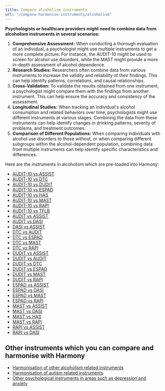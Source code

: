```yaml
---
title: Compare alcoholism instruments
url: "/compare-harmonise-instruments/alcoholism"
---
```


**Psychologists or healthcare providers might need to combine data from alcoholism instruments in several scenarios:**

1. **Comprehensive Assessment:** When conducting a thorough evaluation of an individual, a psychologist might use multiple instruments to get a more complete picture. For instance, the AUDIT-10 might be used to screen for alcohol use disorders, while the MAST might provide a more in-depth assessment of alcohol dependence.
2. **Research Studies:** Researchers often combine data from various instruments to increase the validity and reliability of their findings. This can help identify patterns, correlations, and causal relationships.
3. **Cross-Validation:** To validate the results obtained from one instrument, a psychologist might compare them with the findings from another instrument. This can help ensure the accuracy and consistency of the assessment.
4. **Longitudinal Studies:** When tracking an individual's alcohol consumption and related behaviors over time, psychologists might use different instruments at various stages. Combining the data from these instruments can help identify changes in drinking patterns, severity of problems, and treatment outcomes.
5. **Comparison of Different Populations:** When comparing individuals with alcohol use disorders to those without, or when comparing different subgroups within the alcohol-dependent population, combining data from multiple instruments can help identify specific characteristics and differences.

Here are the instruments in alcoholism which are pre-loaded into Harmony: 

* [AUDIT-10 vs ASSIST](/compare-harmonise-instruments/alcoholism/audit-10-vs-assist)
* [AUDIT-10 vs DTC](/compare-harmonise-instruments/alcoholism/audit-10-vs-dtc)
* [AUDIT-10 vs DUDIT](/compare-harmonise-instruments/alcoholism/audit-10-vs-dudit)
* [AUDIT-10 vs ESPAD](/compare-harmonise-instruments/alcoholism/audit-10-vs-espad)
* [AUDIT-10 vs HAS](/compare-harmonise-instruments/alcoholism/audit-10-vs-has)
* [AUDIT-10 vs MAST](/compare-harmonise-instruments/alcoholism/audit-10-vs-mast)
* [AUDIT-10 vs RAPI](/compare-harmonise-instruments/alcoholism/audit-10-vs-rapi)
* [AUDIT-10 vs TFLB](/compare-harmonise-instruments/alcoholism/audit-10-vs-tflb)
* [AUDIT vs ASSIST](/compare-harmonise-instruments/alcoholism/audit-vs-assist)
* [AUDIT vs DASI](/compare-harmonise-instruments/alcoholism/audit-vs-dasi)
* [DASI vs ASSIST](/compare-harmonise-instruments/alcoholism/dasi-vs-assist)
* [DTC vs AUDIT](/compare-harmonise-instruments/alcoholism/dtc-vs-audit)
* [DTC vs ESPAD](/compare-harmonise-instruments/alcoholism/dtc-vs-espad)
* [DTC vs MAST](/compare-harmonise-instruments/alcoholism/dtc-vs-mast)
* [DTC vs RAPI](/compare-harmonise-instruments/alcoholism/dtc-vs-rapi)
* [DUDIT vs ASSIST](/compare-harmonise-instruments/alcoholism/dudit-vs-assist)
* [DUDIT vs AUDIT](/compare-harmonise-instruments/alcoholism/dudit-vs-audit)
* [DUDIT vs DTC](/compare-harmonise-instruments/alcoholism/dudit-vs-dtc)
* [DUDIT vs ESPAD](/compare-harmonise-instruments/alcoholism/dudit-vs-espad)
* [DUDIT vs MAST](/compare-harmonise-instruments/alcoholism/dudit-vs-mast)
* [DUDIT vs RAPI](/compare-harmonise-instruments/alcoholism/dudit-vs-rapi)
* [ESPAD vs ASSIST](/compare-harmonise-instruments/alcoholism/espad-vs-assist)
* [ESPAD vs DASI](/compare-harmonise-instruments/alcoholism/espad-vs-dasi)
* [ESPAD vs MAST](/compare-harmonise-instruments/alcoholism/espad-vs-mast)
* [ESPAD vs RAPI](/compare-harmonise-instruments/alcoholism/espad-vs-rapi)
* [MAST vs ASSIST](/compare-harmonise-instruments/alcoholism/mast-vs-assist)
* [MAST vs DASI](/compare-harmonise-instruments/alcoholism/mast-vs-dasi)
* [MAST vs HAS](/compare-harmonise-instruments/alcoholism/mast-vs-has)
* [MAST vs RAPI](/compare-harmonise-instruments/alcoholism/mast-vs-rapi)
* [RAPI vs ASSIST](/compare-harmonise-instruments/alcoholism/rapi-vs-assist)
* [RAPI vs DASI](/compare-harmonise-instruments/alcoholism/rapi-vs-dasi)

## Other instruments which you can compare and harmonise with Harmony

* [Harmonisation of other alcoholism related instruments](/compare-harmonise-instruments/alcoholism)
* [Harmonisation of autism related instruments](/compare-harmonise-instruments/autism)
* [Other psychological instruments in areas such as depression and anxiety](/compare-harmonise-instruments)